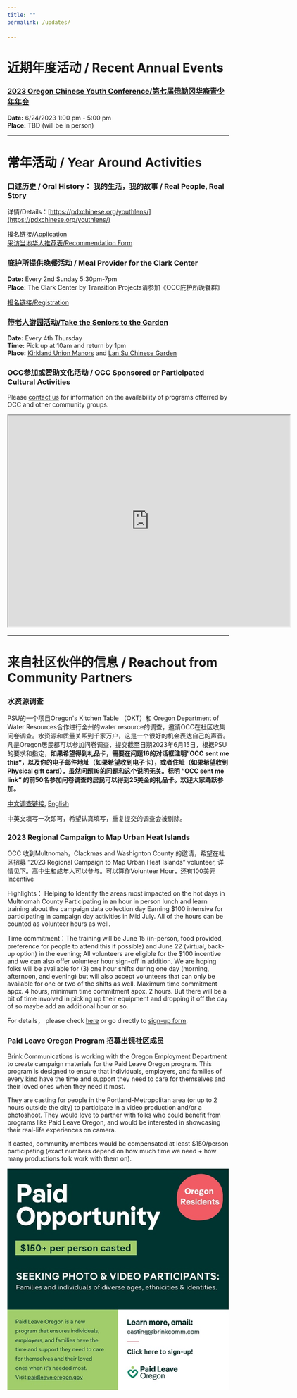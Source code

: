 ```yaml
---
title: ""
permalink: /updates/

---
```


# 近期年度活动 / Recent Annual Events

### [2023 Oregon Chinese Youth Conference/第七届俄勒冈华裔青少年年会](https://pdxchinese.org/youthconference/)

**Date:** 6/24/2023 1:00 pm - 5:00 pm  
**Place:** TBD (will be in person)  

******

# 常年活动 / Year Around Activities

### 口述历史 / Oral History： 我的生活，我的故事 / Real People, Real Story

详情/Details：[https://pdxchinese.org/youthlens/](https://pdxchinese.org/youthlens/)

[报名链接/Application](https://docs.google.com/forms/d/e/1FAIpQLScK3ahKKd_XjBtZNlOqSQhaRgjLDolodXpg9dIBx3lLu3mbWg/viewform?usp=sf_link)  
[采访当地华人推荐表/Recommendation Form](https://docs.google.com/forms/d/e/1FAIpQLSconI7lF4QMz0Wvl34UQhkkMm9pq6PuIGGvP7Ek3Ie8dzvU9A/viewform?usp=sf_link)  

### 庇护所提供晚餐活动 / Meal Provider for the Clark Center

**Date:** Every 2nd Sunday 5:30pm-7pm  
**Place:** The Clark Center by Transition Projects请参加《OCC庇护所晚餐群》  

[报名链接/Registration](https://signup.com/client/invitation2/secure/114701245205736806/false#/invitation)

### [带老人游园活动/Take the Seniors to the Garden](https://pdxchinese.org/ridewseniors/)

**Date:** Every 4th Thursday  
**Time:** Pick up at 10am and return by 1pm  
**Place:** [Kirkland Union Manors](https://theunionmanors.org/kirkland-union-manors/) and [Lan Su Chinese Garden](https://lansugarden.org/)  

### OCC参加或赞助文化活动 / OCC Sponsored or Participated Cultural Activities

Please [contact us](https://pdxchinese.org/contact/) for information on the availability of programs offerred by OCC and other community groups.

<iframe src="https://www.google.com/maps/d/u/0/embed?mid=1CeLwb-03MNEFwnPaZlm6LAqtMeFgwOI&ehbc=2E312F" width="640" height="480"></iframe>

<br>

**********

# 来自社区伙伴的信息 / Reachout from Community Partners

### 水资源调查

PSU的一个项目Oregon's Kitchen Table （OKT）和 Oregon Department of Water Resources合作进行全州的water resource的调查，邀请OCC在社区收集问卷调查。水资源和质量关系到千家万户，这是一个很好的机会表达自己的声音。凡是Oregon居民都可以参加问卷调查，提交截至日期2023年6月15日，根据PSU的要求和指定，**如果希望得到礼品卡，需要在问题16的对话框注明”OCC sent me this“，以及你的电子邮件地址（如果希望收到电子卡），或者住址（如果希望收到Physical gift card），虽然问题16的问题和这个说明无关。标明 “OCC sent me link“ 的前50名参加问卷调查的居民可以得到25美金的礼品卡。欢迎大家踊跃参加。**

[中文调查链接](https://bit.ly/435am5V), [English](https://bit.ly/oregonswater)

中英文填写一次即可，希望认真填写，重复提交的调查会被剔除。

### 2023 Regional Campaign to Map Urban Heat Islands

OCC 收到Multnomah，Clackmas and Washignton County 的邀请，希望在社区招募 ”2023 Regional Campaign to Map Urban Heat Islands” volunteer, 详情见下。高中生和成年人可以参与。可以算作Volunteer Hour，还有100美元Incentive

Highlights：
Helping to Identify the areas most impacted on the hot days in Multnomah County
Participating in an hour in person lunch and learn training about the campaign data collection day
Earning $100 intensive for participating in campaign day activities in Mid July. All of the hours can be counted as volunteer hours as well. 

Time commitment：The training will be June 15 (in-person, food provided, preference for people to attend this if possible) and June 22 (virtual, back-up option) in the evening; All volunteers are eligible for the $100 incentive and we can also offer volunteer hour sign-off in addition. We are hoping folks will be available for (3) one hour shifts during one day (morning, afternoon, and evening) but will also accept volunteers that can only be available for one or two of the shifts as well. Maximum time commitment appx. 4 hours, minimum time commitment appx. 2 hours. But there will be a bit of time involved in picking up their equipment and dropping it off the day of so maybe add an additional hour or so.

For details， please check [here](https://www.washingtoncountyor.gov/public-health/urban-heat-island-mapping-campaign)
or go directly to [sign-up form](https://docs.google.com/forms/d/e/1FAIpQLSeUdBIdteDioaIGaB30yMnJPdiKHheMLzDLqvCCbW3A1I1T2w/viewform).

### Paid Leave Oregon Program 招募出镜社区成员

Brink Communications is working with the Oregon Employment Department to create campaign materials for the Paid Leave Oregon program. This program is designed to ensure that individuals, employers, and families of every kind have the time and support they need to care for themselves and their loved ones when they need it most.

They are casting for people in the Portland-Metropolitan area (or up to 2 hours outside the city) to participate in a video production and/or a photoshoot. They would love to partner with folks who could benefit from programs like Paid Leave Oregon, and would be interested in showcasing their real-life experiences on camera.

If casted, community members would be compensated at least $150/person participating (exact numbers depend on how much time we need + how many productions folk work with them on).

<p><img src="/assets/images/activities/brink.jpg"></p>
